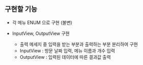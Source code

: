 ## 구현할 기능
- 각 메뉴 ENUM 으로 구현 (불변)

- InputView, OutputView 구현
	- 출력 메세지 중 입력을 받는 부분과 출력하는 부분 분리하여 구현
	- InputView : 방문 날짜 입력, 메뉴 이름과 개수 입력
	- OutputView : 입력된 데이터에 따른 결과값 출력

